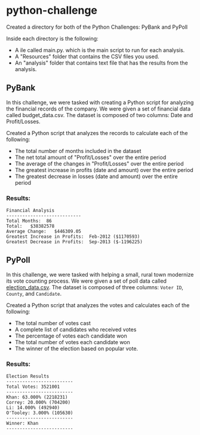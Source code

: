 # python-challenge
Created a directory for both of the Python Challenges: PyBank and  PyPoll

Inside each directory is the following:
 - A ile called main.py. which is the main script to run for each analysis.
 - A "Resources" folder that contains the CSV files you used. 
 - An "analysis" folder that contains text file that has the results from the analysis.
 
 ## PyBank
 In this challenge, we were tasked with creating a Python script for analyzing the financial records of the company. We were given a set of financial data called budget_data.csv. The dataset is composed of two columns: Date and Profit/Losses.
 
Created a Python script that analyzes the records to calculate each of the following:
 - The total number of months included in the dataset
 - The net total amount of "Profit/Losses" over the entire period
 - The average of the changes in "Profit/Losses" over the entire period
 - The greatest increase in profits (date and amount) over the entire period
 - The greatest decrease in losses (date and amount) over the entire period
 
### Results:
  ```text
Financial Analysis
----------------------------
Total Months:  86
Total:   $38382578
Average Change:   $446309.05
Greatest Increase in Profits:  Feb-2012 ($1170593)
Greatest Decrease in Profits:  Sep-2013 ($-1196225)
   ```
   
   
## PyPoll
In this challenge, we were tasked with helping a small, rural town modernize its vote counting process.  We were given a set of poll data called [election_data.csv](PyPoll/Resources/election_data.csv). The dataset is composed of three columns: `Voter ID`, `County`, and `Candidate`. 
 
Created a Python script that analyzes the votes and calculates each of the following:
 - The total number of votes cast
 - A complete list of candidates who received votes
 - The percentage of votes each candidate won
 - The total number of votes each candidate won
 - The winner of the election based on popular vote.
 
### Results:
  ```text
Election Results
-------------------------
Total Votes: 3521001
-------------------------
Khan: 63.000% (2218231)
Correy: 20.000% (704200)
Li: 14.000% (492940)
O'Tooley: 3.000% (105630)
-------------------------
Winner: Khan
-------------------------
   ```

